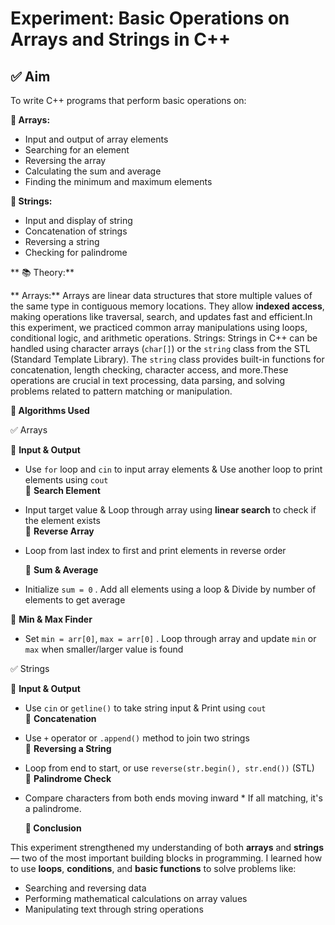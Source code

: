 # Experiment: Basic Operations on Arrays and Strings in C++

 ## ✅ Aim

To write C++ programs that perform basic operations on:

**🔸 Arrays:**
- Input and output of array elements  
- Searching for an element  
- Reversing the array  
- Calculating the sum and average  
- Finding the minimum and maximum elements  

**🔸 Strings:**
- Input and display of string  
- Concatenation of strings  
- Reversing a string  
- Checking for palindrome  

** 📚 Theory:**
 
** Arrays:**
Arrays are linear data structures that store multiple values of the same type in contiguous memory locations. They allow **indexed access**, making operations like traversal, search, and updates fast and efficient.In this experiment, we practiced common array manipulations using loops, conditional logic, and arithmetic operations.
 Strings:
Strings in C++ can be handled using character arrays (`char[]`) or the `string` class from the STL (Standard Template Library). The `string` class provides built-in functions for concatenation, length checking, character access, and more.These operations are crucial in text processing, data parsing, and solving problems related to pattern matching or manipulation.

**🧠 Algorithms Used**

 ✅ Arrays

🔹 **Input & Output**  
- Use `for` loop and `cin` to input array elements & Use another loop to print elements using `cout`  
🔹 **Search Element**  
- Input target value & Loop through array using **linear search** to check if the element exists  
🔹 **Reverse Array**  
- Loop from last index to first and print elements in reverse order

  🔹 **Sum & Average**  
- Initialize `sum = 0` . Add all elements using a loop & Divide by number of elements to get average  

🔹 **Min & Max Finder**  
- Set `min = arr[0]`, `max = arr[0]` . Loop through array and update `min` or `max` when smaller/larger value is found  

 ✅ Strings

🔹 **Input & Output**  
- Use `cin` or `getline()` to take string input & Print using `cout`  
🔹 **Concatenation**  
- Use `+` operator or `.append()` method to join two strings  
🔹 **Reversing a String**  
- Loop from end to start, or use `reverse(str.begin(), str.end())` (STL)  
🔹 **Palindrome Check**  
- Compare characters from both ends moving inward  * If all matching, it's a palindrome.

  **📝 Conclusion**

This experiment strengthened my understanding of both **arrays** and **strings** — two of the most important building blocks in programming. I learned how to use **loops**, **conditions**, and **basic functions** to solve problems like:

- Searching and reversing data  
- Performing mathematical calculations on array values  
- Manipulating text through string operations  
